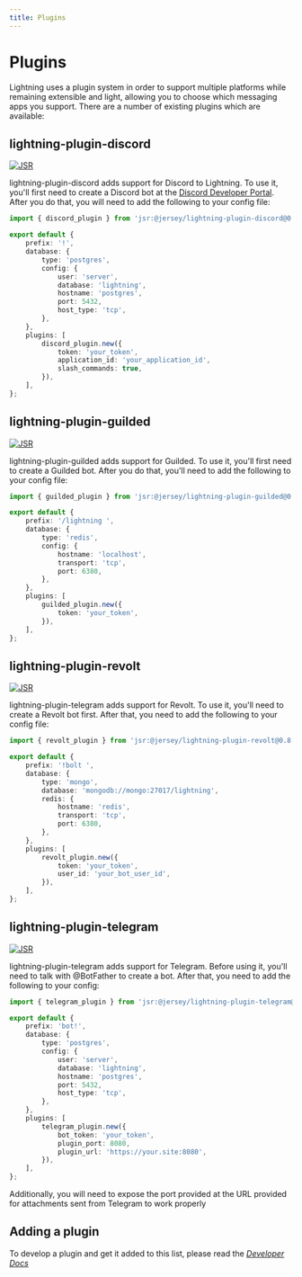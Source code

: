 ```yaml
---
title: Plugins
---
```


# Plugins

Lightning uses a plugin system in order to support multiple platforms while
remaining extensible and light, allowing you to choose which messaging apps you
support. There are a number of existing plugins which are available:

## lightning-plugin-discord

[![JSR](https://jsr.io/badges/@jersey/lightning-plugin-discord)](https://jsr.io/@jersey/lightning-plugin-discord)

lightning-plugin-discord adds support for Discord to Lightning. To use it,
you'll first need to create a Discord bot at the
[Discord Developer Portal](https://discord.com/developers/applications). After
you do that, you will need to add the following to your config file:

```ts {1, 15-21}
import { discord_plugin } from 'jsr:@jersey/lightning-plugin-discord@0.8.0';

export default {
	prefix: '!',
	database: {
		type: 'postgres',
		config: {
			user: 'server',
			database: 'lightning',
			hostname: 'postgres',
			port: 5432,
			host_type: 'tcp',
		},
	},
	plugins: [
		discord_plugin.new({
			token: 'your_token',
			application_id: 'your_application_id',
			slash_commands: true,
		}),
	],
};
```

## lightning-plugin-guilded

[![JSR](https://jsr.io/badges/@jersey/lightning-plugin-guilded)](https://jsr.io/@jersey/lightning-plugin-guilded)

lightning-plugin-guilded adds support for Guilded. To use it, you'll first need
to create a Guilded bot. After you do that, you'll need to add the following to
your config file:

```ts {1, 13-17}
import { guilded_plugin } from 'jsr:@jersey/lightning-plugin-guilded@0.8.0';

export default {
	prefix: '/lightning ',
	database: {
		type: 'redis',
		config: {
			hostname: 'localhost',
			transport: 'tcp',
			port: 6380,
		},
	},
	plugins: [
		guilded_plugin.new({
			token: 'your_token',
		}),
	],
};
```

## lightning-plugin-revolt

[![JSR](https://jsr.io/badges/@jersey/lightning-plugin-revolt)](https://jsr.io/@jersey/lightning-plugin-revolt)

lightning-plugin-telegram adds support for Revolt. To use it, you'll need to
create a Revolt bot first. After that, you need to add the following to your
config file:

```ts {1, 14-19}
import { revolt_plugin } from 'jsr:@jersey/lightning-plugin-revolt@0.8.0';

export default {
	prefix: '!bolt ',
	database: {
		type: 'mongo',
		database: 'mongodb://mongo:27017/lightning',
		redis: {
			hostname: 'redis',
			transport: 'tcp',
			port: 6380,
		},
	},
	plugins: [
		revolt_plugin.new({
			token: 'your_token',
			user_id: 'your_bot_user_id',
		}),
	],
};
```

## lightning-plugin-telegram

[![JSR](https://jsr.io/badges/@jersey/lightning-plugin-telegram)](https://jsr.io/@jersey/lightning-plugin-telegram)

lightning-plugin-telegram adds support for Telegram. Before using it, you'll
need to talk with @BotFather to create a bot. After that, you need to add the
following to your config:

```ts {1, 15-21}
import { telegram_plugin } from 'jsr:@jersey/lightning-plugin-telegram@0.8.0';

export default {
	prefix: 'bot!',
	database: {
		type: 'postgres',
		config: {
			user: 'server',
			database: 'lightning',
			hostname: 'postgres',
			port: 5432,
			host_type: 'tcp',
		},
	},
	plugins: [
		telegram_plugin.new({
			bot_token: 'your_token',
			plugin_port: 8080,
			plugin_url: 'https://your.site:8080',
		}),
	],
};
```

Additionally, you will need to expose the port provided at the URL provided for
attachments sent from Telegram to work properly

## Adding a plugin

To develop a plugin and get it added to this list, please read the
[_Developer Docs_](../../developer)
